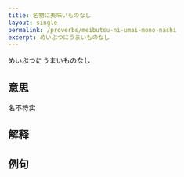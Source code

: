 ```yaml
---
title: 名物に美味いものなし
layout: single
permalink: /proverbs/meibutsu-ni-umai-mono-nashi
excerpt: めいぶつにうまいものなし
---
```


めいぶつにうまいものなし

## 意思

名不符实

## 解释

## 例句


